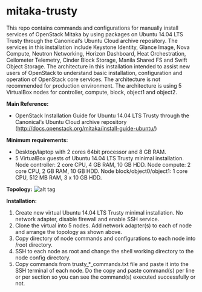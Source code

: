 # mitaka-trusty

This repo contains commands and configurations for manually install services of OpenStack Mitaka by using packages on Ubuntu 14.04 LTS Trusty through the Canonical’s Ubuntu Cloud archive repository. The services in this installation include Keystone Identity, Glance Image, Nova Compute, Neutron Networking, Horizon Dashboard, Heat Orchestration, Ceilometer Telemetry, Cinder Block Storage, Manila Shared FS and Swift Object Storage. The architecture in this installation intended to assist new users of OpenStack to understand basic installation, configuration and operation of OpenStack core services. The architecture is not recommended for production environment. The architecture is using 5 VirtualBox nodes for controller, compute, block, object1 and object2.

__Main Reference:__
- OpenStack Installation Guide for Ubuntu 14.04 LTS Trusty through the Canonical’s Ubuntu Cloud archive repository (http://docs.openstack.org/mitaka/install-guide-ubuntu/)

__Minimum requirements:__
- Desktop/laptop with 2 cores 64bit processor and 8 GB RAM.
- 5 VirtualBox guests of Ubuntu 14.04 LTS Trusty minimal installation. Node controller: 2 core CPU, 4 GB RAM, 10 GB HDD. Node compute: 2 core CPU, 2 GB RAM, 10 GB HDD. Node block/object0/object1: 1 core CPU, 512 MB RAM, 3 x 10 GB HDD.

__Topology:__
![alt tag](https://github.com/utianayuba/mitaka-trusty/raw/master/topology/topology.png)

__Installation:__

1. Create new virtual Ubuntu 14.04 LTS Trusty minimal installation. No network adapter, disable firewall and enable SSH service.
2. Clone the virtual into 5 nodes. Add network adapter(s) to each of node and arrange the topology as shown above.
3. Copy directory of node commands and configurations to each node into /root directory.
4. SSH to each node as root and change the shell working directory to the node config directory.
5. Copy commands from trusty_*_commands.txt file and paste it into the SSH terminal of each node. Do the copy and paste command(s) per line or per section so you can see the command(s) executed successfully or not.
